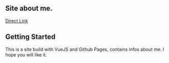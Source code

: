 ## Site about me.

[Direct Link](https://jeodiong.github.io)

## Getting Started

This is a site build with VueJS and Github Pages, contains infos about me. I hope you will like it.
